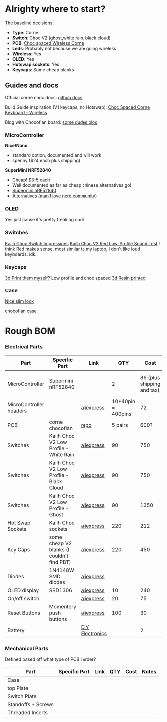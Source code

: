 # Alrighty where to start?

The baseline decisions: 
- **Type**: Corne
- **Switch**: Choc V2 (ghost,white rain, black cloud)
- **PCB**: [Choc spaced Wireless Corne](https://github.com/davidphilipbarr/Choc-Spaced-Corne/tree/main/chocorne-switch)  
- **Leds**: Probably not because we are going wireless
- **Wireless**: Yes 
- **OLED**: Yes 
- **Hotswap sockets**:  Yes
- **Keycaps**: Some cheap blanks

## Guides and docs
Official corne choc docs: [github docs](https://github.com/foostan/crkbd/tree/main/docs/corne-chocolate)

Build Guide inspiration (V1 keycaps, no Hotswap): [Choc Spaced Corne Keyboard - Wireless](https://github.com/rafaeldelboni/buildlogs/blob/main/crkbd-choc-spaced-switch.md)

Blog with Chocoflan board: [some dudes blog](https://sascha.sh/posts/i-built-another-mechanical-keyboard/)

### MicroController

**Nice!Nano** 
- standard option, documented and will work
- spenny ($24 each plus shipping)

**SuperMini NRF52840**
- Cheap! $3-5 each 
- Well documented as far as cheap chinese alternatives go!
- [Supermini nRF52840](https://www.reddit.com/r/ErgoMechKeyboards/comments/16q5b2c/supermini_nrf52840_a_6_nicenano_20_compatible_mcu/)
- [Alternatives (man I love nerd community)](https://github.com/joric/nrfmicro/wiki/Alternatives) 
  
### OLED
Yes just cause it's pretty freaking cool. 

### Switches 
[Kailh Choc Switch Impressions](https://www.youtube.com/watch?v=mxUqfPf_1B0)
[Kailh Choc V2 Red Low-Profile Sound Test](https://www.youtube.com/watch?v=VXPfzeLmQ5g)
I think Red makes sense, most similar to my laptop, I don't like loud keyboards. idk. 
### Keycaps
[3d Print them myself?](https://www.printables.com/model/1066117-choc-louder-keycaps-choc-and-mx-spacing/files)
Low profile and choc spaced
[3d Resin printed](https://www.thingiverse.com/thing:4862025)

### Case 
[Nice slim look](https://www.printables.com/model/416378-wireless-corne-case)

[chocoflan case](https://www.printables.com/model/1020389-wireless-corne-chocoflan-minimal-keyboard-case/files)

# Rough BOM 

### Electrical Parts

|Part| Specific Part | Link | QTY | Cost | Notes |
| --- | ---          | ---  | --- | --- | --- | 
|MicroController|  Supermini nRF52840  |     |  2   |  86 (plus shipping and tax)   |   Cheap alternative to the Nice!Nano  |
|MicroController headers|     |  [aliexpress](https://www.aliexpress.com/item/32896689725.html?spm=a2g0o.cart.0.0.105238dah5uKsy&mp=1&pdp_npi=5%40dis%21ZAR%21ZAR%20165.63%21ZAR%2072.58%21%21ZAR%2072.58%21%21%21%40211b6c1917566326860124625e79d0%2112000045923311097%21ct%21ZA%214710544376%21%211%210)   | 10*40pin = 400pins    |  72   |     |
|PCB|  corne chocoflan    |  [repo](https://github.com/ergomechstore/Corne-chocoflan?tab=readme-ov-file)    |  5 pairs    |   600?  |     |
|Switches|  Kailh Choc V2 Low Profile - White Rain  | [aliexpress](https://www.aliexpress.com/item/1005009022408681.html?spm=a2g0o.cart.0.0.105238da7Wqxwy&mp=1&pdp_npi=5%40dis%21ZAR%21ZAR%20837.45%21ZAR%20644.84%21%21ZAR%20644.84%21%21%21%40210385bb17566390356553229eeae4%2112000047615610801%21ct%21ZA%214710544376%21%211%210)    |   90  |   750  |     |
|Switches|  Kailh Choc V2 Low Profile - Black Cloud   | [aliexpress](https://www.aliexpress.com/item/1005009022408681.html?spm=a2g0o.cart.0.0.105238da7Wqxwy&mp=1&pdp_npi=5%40dis%21ZAR%21ZAR%20837.45%21ZAR%20644.84%21%21ZAR%20644.84%21%21%21%40210385bb17566390356553229eeae4%2112000047615610807%21ct%21ZA%214710544376%21%211%210)    |   90  |  750   |     |
|Switches|  Kailh Choc V2 Low Profile - Ghost  | [aliexpress](https://www.aliexpress.com/item/1005007404357477.html?spm=a2g0o.cart.0.0.105238da7Wqxwy&mp=1&pdp_npi=5%40dis%21ZAR%21ZAR%201395.24%21ZAR%201325.48%21%21ZAR%201325.48%21%21%21%40210385bb17566390356553229eeae4%2112000040602981127%21ct%21ZA%214710544376%21%211%210)    |  90   |   1350  |     |
|Hot Swap Sockets|  Kailh Choc sockets   |   [aliexpress](https://www.aliexpress.com/item/1005008954571807.html?spm=a2g0o.cart.0.0.458738daAWVxOu&mp=1&sourceType=562&pdp_npi=5%40dis%21ZAR%21ZAR%20434.46%21ZAR%20212.89%21%21ZAR%20212.89%21%21%21%40211b6c1917566324998737892e79d0%2112000047352129245%21ct%21ZA%214710544376%21%212%210)  |   220  |  212   |     |
|Key Caps|  some cheap V2 blanks (I couldn't find PBT)   | [aliexpress](https://www.aliexpress.com/item/1005009100305250.html?spm=a2g0o.cart.0.0.105238da7Wqxwy&mp=1&pdp_npi=5%40dis%21ZAR%21ZAR%20444.18%21ZAR%20444.18%21%21ZAR%20444.18%21%21%21%40210385bb17566390356553229eeae4%2112000047915851230%21ct%21ZA%214710544376%21%212%210)    |  220   | 450    |     |
|Diodes| 1N4148W SMD diodes | [aliexpress](https://www.aliexpress.com/item/32921490945.html) |     |     |     |
|OLED display| SSD1306 | [aliexpress](https://www.aliexpress.com/item/1005008640132638.html?spm=a2g0o.cart.0.0.458738daAWVxOu&mp=1&pdp_npi=5%40dis%21ZAR%21ZAR%20352.29%21ZAR%20240.63%21%21ZAR%20240.63%21%21%21%40211b6c1917566324998737892e79d0%2112000046056501836%21ct%21ZA%214710544376%21%211%210)  |   10  |   240  |     |
| On/off switch |      |  [aliexpress](https://www.aliexpress.com/item/1005003829889015.html?spm=a2g0o.detail.0.0.6d14Az5XAz5X6H&mp=1&pdp_npi=5%40dis%21ZAR%21ZAR%20130.25%21ZAR%2074.42%21%21ZAR%2074.42%21%21%21%40211b876717566333507813224ef2ed%2112000027292033666%21ct%21ZA%214710544376%21%211%210)    |  20   |   75  |     |
|Reset Buttons| Momentery push buttons   |  [aliexpress](https://www.aliexpress.com/item/1005002201965659.html?spm=a2g0o.productlist.main.2.398f74d6NCG9Mu&algo_pvid=e2d2d9f1-23a4-4dc5-af7e-709c47e911fd&algo_exp_id=e2d2d9f1-23a4-4dc5-af7e-709c47e911fd-1&pdp_ext_f=%7B%22order%22%3A%225%22%2C%22eval%22%3A%221%22%7D&pdp_npi=6%40dis%21ZAR%2113.40%2113.21%21%21%210.72%210.71%21%402103864c17566391202706722ec892%2112000019260123904%21sea%21ZA%214710544376%21ACX%211%210%21n_tag%3A-29919%3Bd%3A54ca946f%3Bm03_new_user%3A-29894&curPageLogUid=0P5rhDvrknL9&utparam-url=scene%3Asearch%7Cquery_from%3A%7Cx_object_id%3A1005002201965659%7C_p_origin_prod%3A)   | 100    |  30   |     |
|Battery|    | [DIY Electronics](https://www.diyelectronics.co.za/store/li-ion-li-po/6707-lipo-battery-37v-120mah-25x24x35mm-1c-1cell-with-ph20-connector.html?utm_campaign=google_shopping&utm_source=cpc&utm_medium=evergreen&utm_content=20485427402&gad_source=1&gad_campaignid=20489613595&gbraid=0AAAAADpm0I_3Nl-iDJVU4pgUnMGT22i95&gclid=CjwKCAjw2brFBhBOEiwAVJX5GM455BFd-ZcLSl2H0kspv53c7jLLApUWdxjkVHyDToH3SXGaemceBBoC-U8QAvD_BwE)    |     |   2  |  68   |

### Mechanical Parts
Defined based off what type of PCB I order? 

|Part| Specific Part | Link | QTY | Cost | Notes |
| --- | --- | --- | --- | --- | --- | 
| Case |    |     |     |     |     |
| top Plate|    |     |     |     |     |
|Switch Plate|    |     |     |     |     |
|Standoffs + Screws|    |     |     |     |     |
|Threaded Inserts|    |     |     |     |     |






